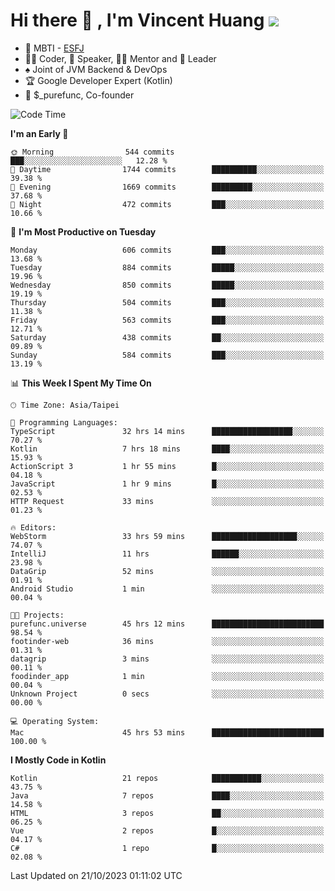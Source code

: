 # Hi there 👋 , I'm Vincent Huang ![](https://komarev.com/ghpvc/?username=Jian-Min-Huang)
- 👀 MBTI - [ESFJ](https://www.16personalities.com/esfj-personality)
- 👨‍💻 Coder, 🎤 Speaker, 👨‍🏫 Mentor and 🚀 Leader
- ♠️ Joint of JVM Backend & DevOps
- 🏆 Google Developer Expert (Kotlin)
- 💼 $_purefunc, Co-founder

<!--START_SECTION:waka-->
![Code Time](http://img.shields.io/badge/Code%20Time-2%2C734%20hrs%2035%20mins-blue)

**I'm an Early 🐤** 

```text
🌞 Morning                544 commits         ███░░░░░░░░░░░░░░░░░░░░░░   12.28 % 
🌆 Daytime                1744 commits        ██████████░░░░░░░░░░░░░░░   39.38 % 
🌃 Evening                1669 commits        █████████░░░░░░░░░░░░░░░░   37.68 % 
🌙 Night                  472 commits         ███░░░░░░░░░░░░░░░░░░░░░░   10.66 % 
```
📅 **I'm Most Productive on Tuesday** 

```text
Monday                   606 commits         ███░░░░░░░░░░░░░░░░░░░░░░   13.68 % 
Tuesday                  884 commits         █████░░░░░░░░░░░░░░░░░░░░   19.96 % 
Wednesday                850 commits         █████░░░░░░░░░░░░░░░░░░░░   19.19 % 
Thursday                 504 commits         ███░░░░░░░░░░░░░░░░░░░░░░   11.38 % 
Friday                   563 commits         ███░░░░░░░░░░░░░░░░░░░░░░   12.71 % 
Saturday                 438 commits         ██░░░░░░░░░░░░░░░░░░░░░░░   09.89 % 
Sunday                   584 commits         ███░░░░░░░░░░░░░░░░░░░░░░   13.19 % 
```


📊 **This Week I Spent My Time On** 

```text
🕑︎ Time Zone: Asia/Taipei

💬 Programming Languages: 
TypeScript               32 hrs 14 mins      ██████████████████░░░░░░░   70.27 % 
Kotlin                   7 hrs 18 mins       ████░░░░░░░░░░░░░░░░░░░░░   15.93 % 
ActionScript 3           1 hr 55 mins        █░░░░░░░░░░░░░░░░░░░░░░░░   04.18 % 
JavaScript               1 hr 9 mins         █░░░░░░░░░░░░░░░░░░░░░░░░   02.53 % 
HTTP Request             33 mins             ░░░░░░░░░░░░░░░░░░░░░░░░░   01.23 % 

🔥 Editors: 
WebStorm                 33 hrs 59 mins      ███████████████████░░░░░░   74.07 % 
IntelliJ                 11 hrs              ██████░░░░░░░░░░░░░░░░░░░   23.98 % 
DataGrip                 52 mins             ░░░░░░░░░░░░░░░░░░░░░░░░░   01.91 % 
Android Studio           1 min               ░░░░░░░░░░░░░░░░░░░░░░░░░   00.04 % 

🐱‍💻 Projects: 
purefunc.universe        45 hrs 12 mins      █████████████████████████   98.54 % 
footinder-web            36 mins             ░░░░░░░░░░░░░░░░░░░░░░░░░   01.31 % 
datagrip                 3 mins              ░░░░░░░░░░░░░░░░░░░░░░░░░   00.11 % 
foodinder_app            1 min               ░░░░░░░░░░░░░░░░░░░░░░░░░   00.04 % 
Unknown Project          0 secs              ░░░░░░░░░░░░░░░░░░░░░░░░░   00.00 % 

💻 Operating System: 
Mac                      45 hrs 53 mins      █████████████████████████   100.00 % 
```

**I Mostly Code in Kotlin** 

```text
Kotlin                   21 repos            ███████████░░░░░░░░░░░░░░   43.75 % 
Java                     7 repos             ████░░░░░░░░░░░░░░░░░░░░░   14.58 % 
HTML                     3 repos             ██░░░░░░░░░░░░░░░░░░░░░░░   06.25 % 
Vue                      2 repos             █░░░░░░░░░░░░░░░░░░░░░░░░   04.17 % 
C#                       1 repo              █░░░░░░░░░░░░░░░░░░░░░░░░   02.08 % 
```




 Last Updated on 21/10/2023 01:11:02 UTC
<!--END_SECTION:waka-->
